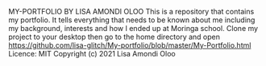 MY-PORTFOLIO
BY LISA AMONDI OLOO
This is a repository that contains my portfolio. It tells everything that needs to be known about me including my background, interests and how I ended up at Moringa school.
Clone my project to your desktop then go to the home directory and open https://github.com/lisa-glitch/My-portfolio/blob/master/My-Portfolio.html
Licence: MIT
Copyright (c) 2021 Lisa Amondi Oloo
